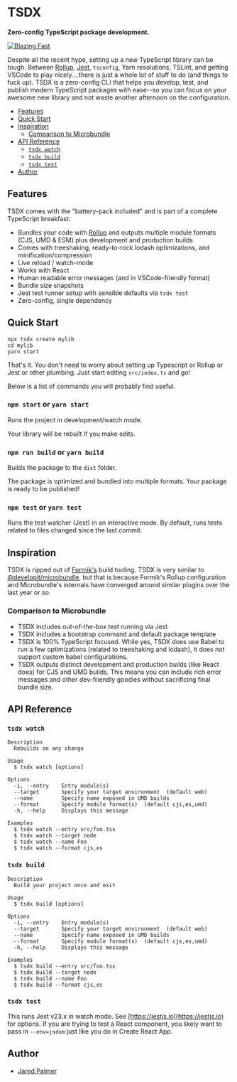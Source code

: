 # TSDX

**Zero-config TypeScript package development.**

[![Blazing Fast](https://badgen.now.sh/badge/speed/blazing%20%F0%9F%94%A5/green)](https://npm.im/tsdx)

Despite all the recent hype, setting up a new TypeScript library can be tough. Between [Rollup](https://github.com/rollup/rollup), [Jest](https://github.com/facebook/jest), `tsconfig`, Yarn resolutions, TSLint, and getting VSCode to play nicely....there is just a whole lot of stuff to do (and things to fuck up). TSDX is a zero-config CLI that helps you develop, test, and publish modern TypeScript packages with ease--so you can focus on your awesome new library and not waste another afternoon on the configuration.

<!-- START doctoc generated TOC please keep comment here to allow auto update -->
<!-- DON'T EDIT THIS SECTION, INSTEAD RE-RUN doctoc TO UPDATE -->

- [Features](#features)
- [Quick Start](#quick-start)
- [Inspiration](#inspiration)
  - [Comparison to Microbundle](#comparison-to-microbundle)
- [API Reference](#api-reference)
  - [`tsdx watch`](#tsdx-watch)
  - [`tsdx build`](#tsdx-build)
  - [`tsdx test`](#tsdx-test)
- [Author](#author)

<!-- END doctoc generated TOC please keep comment here to allow auto update -->

## Features

TSDX comes with the "battery-pack included" and is part of a complete TypeScript breakfast:

- Bundles your code with [Rollup](https://github.com/rollup/rollup) and outputs multiple module formats (CJS, UMD & ESM) plus development and production builds
- Comes with treeshaking, ready-to-rock lodash optimizations, and minification/compression
- Live reload / watch-mode
- Works with React
- Human readable error messages (and in VSCode-friendly format)
- Bundle size snapshots
- Jest test runner setup with sensible defaults via `tsdx test`
- Zero-config, single dependency

## Quick Start

```
npx tsdx create mylib
cd mylib
yarn start
```

That's it. You don't need to worry about setting up Typescript or Rollup or Jest or other plumbing. Just start editing `src/index.ts` and go!

Below is a list of commands you will probably find useful.

### `npm start` or `yarn start`

Runs the project in development/watch mode.

Your library will be rebuilt if you make edits.

### `npm run build` or `yarn build`

Builds the package to the `dist` folder.

The package is optimized and bundled into multiple formats.
Your package is ready to be published!

### `npm test` or `yarn test`

Runs the test watcher (Jest) in an interactive mode.
By default, runs tests related to files changed since the last commit.

## Inspiration

TSDX is ripped out of [Formik's](https://github.com/jaredpalmer/formik) build tooling. TSDX is very similar to [@developit/microbundle](https://github.com/developit/microbundle), but that is because Formik's Rollup configuration and Microbundle's internals have converged around similar plugins over the last year or so.

### Comparison to Microbundle

- TSDX includes out-of-the-box test running via Jest
- TSDX includes a bootstrap command and default package template
- TSDX is 100% TypeScript focused. While yes, TSDX does use Babel to run a few optimizations (related to treeshaking and lodash), it does not support custom babel configurations.
- TSDX outputs distinct development and production builds (like React does) for CJS and UMD builds. This means you can include rich error messages and other dev-friendly goodies without sacrificing final bundle size.

## API Reference

### `tsdx watch`

```shell
Description
  Rebuilds on any change

Usage
  $ tsdx watch [options]

Options
  -i, --entry    Entry module(s)
  --target       Specify your target environment  (default web)
  --name         Specify name exposed in UMD builds
  --format       Specify module format(s)  (default cjs,es,umd)
  -h, --help     Displays this message

Examples
  $ tsdx watch --entry src/foo.tsx
  $ tsdx watch --target node
  $ tsdx watch --name Foo
  $ tsdx watch --format cjs,es
```

### `tsdx build`

```shell
Description
  Build your project once and exit

Usage
  $ tsdx build [options]

Options
  -i, --entry    Entry module(s)
  --target       Specify your target environment  (default web)
  --name         Specify name exposed in UMD builds
  --format       Specify module format(s)  (default cjs,es,umd)
  -h, --help     Displays this message

Examples
  $ tsdx build --entry src/foo.tsx
  $ tsdx build --target node
  $ tsdx build --name Foo
  $ tsdx build --format cjs,es
```

### `tsdx test`

This runs Jest v23.x in watch mode. See [https://jestjs.io](https://jestjs.io) for options. If you are trying to test a React component, you likely want to pass in `--env=jsdom` just like you do in Create React App.

## Author

- [Jared Palmer](https://twitter.com/jaredpalmer)

